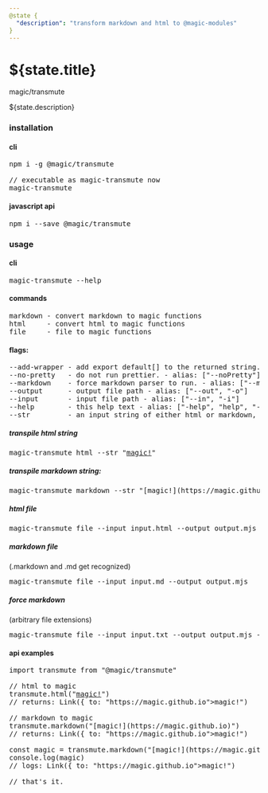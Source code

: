 ```yaml
---
@state {
  "description": "transform markdown and html to @magic-modules"
}
---
```


# ${state.title}

<GitBadges>magic/transmute</GitBadges>

${state.description}

<h3 id="installation">installation</h3>

<h4 id="installation-cli">cli</h4>

<Pre>
npm i -g @magic/transmute

// executable as magic-transmute now
magic-transmute
</Pre>

<h4 id="installation-api">javascript api</h4>

<Pre>npm i --save @magic/transmute</Pre>

<h3 id="usage">usage</h3>

<h4 id="usage-cli">cli</h4>

<Pre>magic-transmute --help</Pre>

<h4 id="usage-cli-commands">commands</h4>

<Pre>
markdown - convert markdown to magic functions
html     - convert html to magic functions
file     - file to magic functions
</Pre>

<h4 id="usage-cli-flags">flags:</h4>

<Pre>
--add-wrapper - add export default[] to the returned string. - alias: ["--addWrapper"]
--no-pretty   - do not run prettier. - alias: ["--noPretty"]
--markdown    - force markdown parser to run. - alias: ["--mark", "-m"]
--output      - output file path - alias: ["--out", "-o"]
--input       - input file path - alias: ["--in", "-i"]
--help        - this help text - alias: ["-help", "help", "--h", "-h"]
--str         - an input string of either html or markdown, depending on running command
</Pre>

<h5 id="usage-cli-transpile-html-string">transpile html string</h5>

<Pre>magic-transmute html --str "<a href="https://magic.github.io">magic!</a>"</Pre>

<h5 id="usage-cli-transpile-markdown-string">transpile markdown string:</h5>

<Pre>magic-transmute markdown --str "[magic!](https://magic.github.io)"</Pre>

<h5 id="usage-cli-html-file">html file</h5>

<Pre>magic-transmute file --input input.html --output output.mjs</Pre>

<h5 id="usage-cli-markdown-file">markdown file</h5>

(.markdown and .md get recognized)

<Pre>magic-transmute file --input input.md --output output.mjs</Pre>

<h5 id="usage-cli-force-markdown">force markdown</h5>

(arbitrary file extensions)

<Pre>magic-transmute file --input input.txt --output output.mjs --markdown</Pre>

<h4 id="usage-api">api examples</h4>

<Pre>
import transmute from "@magic/transmute"

// html to magic
transmute.html("<a href="https://magic.github.io">magic!</a>")
// returns: Link({ to: "https://magic.github.io">magic!")

// markdown to magic
transmute.markdown("[magic!](https://magic.github.io)")
// returns: Link({ to: "https://magic.github.io">magic!")

const magic = transmute.markdown("[magic!](https://magic.github.io)")
console.log(magic)
// logs: Link({ to: "https://magic.github.io">magic!")

// that's it.
</Pre>
